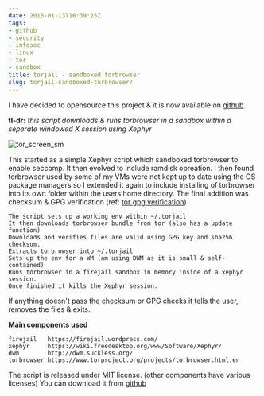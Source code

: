 ```yaml
---
date: 2016-01-13T16:39:25Z
tags:
- github
- security
- infosec
- linux
- tor
- sandbox
title: torjail - sandboxed torbrowser
slug: torjail-sandboxed-torbrowser/
---
```


I have decided to opensource this project & it is now available on <a href="https://github.com/equk/torjail" target="_blank"><i class="fa fa-github-alt"></i> github</a>.

**tl-dr:** *this script downloads & runs torbrowser in a sandbox within a seperate windowed X session using Xephyr*

<p class="text-center"><img src="/media/images/2016/01/tor_screen_sm.jpg" alt="tor_screen_sm"></p>

This started as a simple Xephyr script which sandboxed torbrowser to enable seccomp.
It then evolved to include ramdisk opreation.
I then found torbrowser used by some of my VMs were not kept up to date using the OS package managers so I extended it again to include installing of torbrowser into its own folder within the users home directory.
The final addition was checksum & GPG verification (ref: <a href="https://www.torproject.org/docs/verifying-signatures.html.en" target="_blank">tor gpg verification</a>)

    The script sets up a working env within ~/.torjail
    It then downloads torbrowser bundle from tor (also has a update function)
    Downloads and verifies files are valid using GPG key and sha256 checksum.
    Extracts torbrowser into ~/.torjail
    Sets up the env for a WM (am using DWM as it is small & self-contained)
    Runs torbrowser in a firejail sandbox in memory inside of a xephyr session.
    Once finished it kills the Xephyr session.

If anything doesn't pass the checksum or GPG checks it tells the user, removes the files & exits.

**Main components used**

    firejail   https://firejail.wordpress.com/
    xephyr     https://wiki.freedesktop.org/www/Software/Xephyr/
    dwm        http://dwm.suckless.org/
    torbrowser https://www.torproject.org/projects/torbrowser.html.en

The script is released under MIT license. (other components have various licenses)
You can download it from <a href="https://github.com/equk/torjail" target="_blank"><i class="fa fa-github-alt"></i> github</a>
